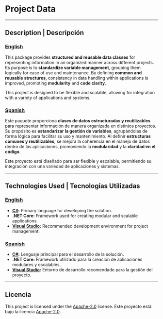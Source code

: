 # Project Data

---

## Description | Descripción
### <ins>English</ins>

This package provides **structured and reusable data classes** for representing information in an organized manner across different projects. Its purpose is to **standardize variable management**, grouping them logically for ease of use and maintenance. By defining **common and reusable structures**, consistency in data handling within applications is improved, promoting **modularity** and **code clarity**.

This project is designed to be flexible and scalable, allowing for integration with a variety of applications and systems.

### <ins>Spanish</ins>

Este paquete proporciona **clases de datos estructuradas y reutilizables** para representar información de manera organizada en distintos proyectos. Su propósito es **estandarizar la gestión de variables**, agrupándolas de forma lógica para facilitar su uso y mantenimiento. Al definir **estructuras comunes y reutilizables**, se mejora la coherencia en el manejo de datos dentro de las aplicaciones, promoviendo la **modularidad** y la **claridad en el código**.

Este proyecto está diseñado para ser flexible y escalable, permitiendo su integración con una variedad de aplicaciones y sistemas.

---

## Technologies Used | Tecnologías Utilizadas
### <ins>English</ins>

- **[C#](https://dotnet.microsoft.com/en-us/languages/csharp):** Primary language for developing the solution.
- **.NET Core:** Framework used for creating modular and scalable applications.
- **[Visual Studio](https://visualstudio.microsoft.com/):** Recommended development environment for project management.

### <ins>Spanish</ins>

- **[C#](https://dotnet.microsoft.com/es-es/languages/csharp):** Lenguaje principal para el desarrollo de la solución.
- **.NET Core:** Framework utilizado para la creación de aplicaciones modulares y escalables.
- **[Visual Studio](https://visualstudio.microsoft.com/es/):** Entorno de desarrollo recomendado para la gestión del proyecto.

---

## Licencia
This project is licensed under the [Apache-2.0](https://www.apache.org/licenses/LICENSE-2.0) license.
Este proyecto está bajo la licencia [Apache-2.0](https://www.apache.org/licenses/LICENSE-2.0).
